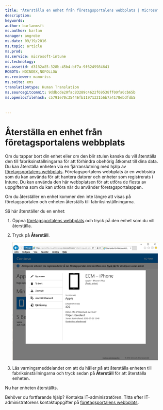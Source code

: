 ```yaml
---
title: "Återställa en enhet från företagsportalens webbplats | Microsoft Intune"
description: 
keywords: 
author: barlanmsft
ms.author: barlan
manager: angrobe
ms.date: 09/19/2016
ms.topic: article
ms.prod: 
ms.service: microsoft-intune
ms.technology: 
ms.assetid: d3182a85-328b-45b4-bf7a-9f6249984641
ROBOTS: NOINDEX,NOFOLLOW
ms.reviewer: mamoriss
ms.suite: ems
translationtype: Human Translation
ms.sourcegitcommit: 9ddbcde20fac83289c4622f69538ff00fa0cb65b
ms.openlocfilehash: c5791e70c35446fb11971321b6b7a4178ebdfdb5


---
```



# <a name="reset-your-device-from-the-company-portal-website"></a>Återställa en enhet från företagsportalens webbplats

Om du tappar bort din enhet eller om den blir stulen kanske du vill återställa den till fabriksinställningarna för att förhindra obehörig åtkomst till dina data. Du kan återställa enheten via en fjärranslutning med hjälp av [företagsportalens webbplats](http://portal.manage.microsoft.com). Företagsportalens webbplats är en webbsida som du kan använda för att hantera datorer och enheter som registrerats i Intune. Du kan använda den här webbplatsen för att utföra de flesta av uppgifterna som du kan utföra när du använder företagsportalappen.

Om du återställer en enhet kommer den inte längre att visas på företagsportalen och enheten återställs till fabriksinställningarna.

Så här återställer du en enhet:

1.  Öppna [företagsportalens webbplats](http://portal.manage.microsoft.com) och tryck på den enhet som du vill återställa.

2.  Tryck på **Återställ**.

    ![reset-device-option-on-company-portal-website](./media//iwp-screen-with-all-options.png)

3. Läs varningsmeddelandet om att du håller på att återställa enheten till fabriksinställningarna och tryck sedan på **Återställ** för att återställa enheten.

Nu har enheten återställts.

Behöver du fortfarande hjälp? Kontakta IT-administratören. Titta efter IT-administratörens kontaktuppgifter på [företagsportalens webbplats](http://portal.manage.microsoft.com).





<!--HONumber=Nov16_HO1-->


